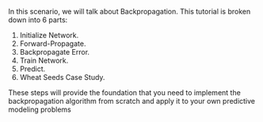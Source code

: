 
In this scenario, we will talk about Backpropagation. This tutorial is broken down into 6 parts:
1. Initialize Network.
2. Forward-Propagate.
3. Backpropagate Error.
4. Train Network.
5. Predict.
6. Wheat Seeds Case Study.

These steps will provide the foundation that you need to implement the backpropagation
algorithm from scratch and apply it to your own predictive modeling problems